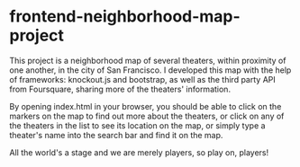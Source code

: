 # frontend-neighborhood-map-project

This project is a neighborhood map of several theaters, within proximity of one another, in the city of San Francisco. I developed this map with the help of frameworks: knockout.js and bootstrap, as well as the third party API from Foursquare, sharing more of the theaters' information.

By opening index.html in your browser, you should be able to click on the markers on the map to find out more about the theaters, or click on any of the theaters in the list to see its location on the map, or simply type a theater's name into the search bar and find it on the map.

All the world's a stage and we are merely players, so play on, players!